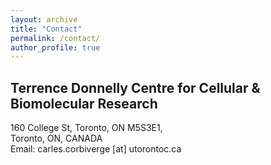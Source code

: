 ```yaml
---
layout: archive
title: "Contact"
permalink: /contact/
author_profile: true
---
```


## Terrence Donnelly Centre for Cellular & Biomolecular Research

160 College St, Toronto, ON M5S3E1,<br> 
Toronto, ON, CANADA<br>
Email: carles.corbiverge [at] utorontoc.ca
